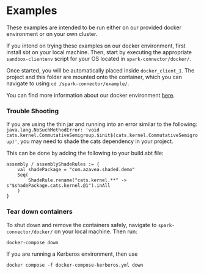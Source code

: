 # Examples

These examples are intended to be run either on our provided docker environment or on your own cluster. 

If you intend on trying these examples on our docker environment, first install sbt on your local machine. 
Then, start by executing the appropriate `sandbox-clientenv` script for your OS located in `spark-connector/docker/`.

Once started, you will be automatically placed inside `docker_client_1`. The project and this folder are mounted onto 
the container, which you can navigate to using `cd /spark-connector/example/`.

You can find more information about our docker environment [here](../docker/README.md).

### Trouble Shooting

If you are using the thin jar and running into an error similar to the following:
`java.lang.NoSuchMethodError: 'void cats.kernel.CommutativeSemigroup.$init$(cats.kernel.CommutativeSemigroup)'`, you may need to shade the cats dependency in your project.

This can be done by adding the following to your build.sbt file:

```
assembly / assemblyShadeRules := {
    val shadePackage = "com.azavea.shaded.demo"
    Seq(
        ShadeRule.rename("cats.kernel.**" -> s"$shadePackage.cats.kernel.@1").inAll
    )
} 
```

### Tear down containers

To shut down and remove the containers safely, navigate to `spark-connector/docker/` on your local machine. Then run:
```
docker-compose down
```

If you are running a Kerberos environment, then use 
```
docker compose -f docker-compose-kerberos.yml down
```